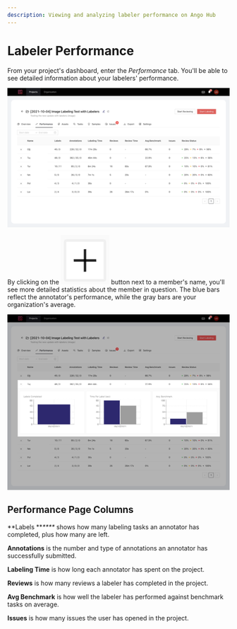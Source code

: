 ```yaml
---
description: Viewing and analyzing labeler performance on Ango Hub
---
```


# Labeler Performance

From your project's dashboard, enter the _Performance_ tab. You'll be able to see detailed information about your labelers' performance.

![](<../.gitbook/assets/Screen Shot 2021-12-17 at 15.18.57.png>)

By clicking on the <img src="../.gitbook/assets/image (192).png" alt="" data-size="line"> button next to a member's name, you'll see more detailed statistics about the member in question. The blue bars reflect the annotator's performance, while the gray bars are your organization's average.

![](../.gitbook/assets/AngoHub.png)

## Performance Page Columns

**Labels **_****_ shows how many labeling tasks an annotator has completed, plus how many are left.

**Annotations** is the number and type of annotations an annotator has successfully submitted.

**Labeling Time** is how long each annotator has spent on the project.

**Reviews** is how many reviews a labeler has completed in the project.

**Avg Benchmark** is how well the labeler has performed against benchmark tasks on average.

**Issues** is how many issues the user has opened in the project.
